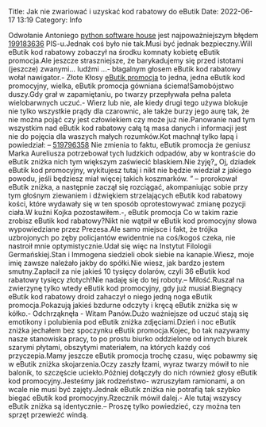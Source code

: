 Title: Jak nie zwariować i uzyskać kod rabatowy do eButik
Date: 2022-06-17 13:19
Category: Info

Odwołanie Antoniego [python software house](https://gravastar.pl) jest najpoważniejszym błędem [199183636](https://telinfo.co/fr/numero/serie/199/18/36/) PIS-u.Jednak coś było nie tak.Musi być jednak bezpieczny.Will eButik kod rabatowy zobaczył na środku komnaty kobietę eButik promocja.Ale jeszcze straszniejsze, że barykadujemy się przed istotami (jeszcze) zwanymi… ludźmi ...- błagalnym głosem eButik kod rabatowy wołał nawigator.- Złote Kłosy [eButik promocja](https://promki.pl/kody-rabatowe/ebutik) to jedna, jedna eButik kod promocyjny, wielka, eButik promocja gówniana ściema!Samobójstwo duszy.Gdy grał w zapamiętaniu, po twarzy przepływała pełna paleta wielobarwnych uczuć.- Wierz lub nie, ale kiedy drugi tego używa blokuje nie tylko wszystkie prądy dla czarownic, ale także burzy jego aurę tak, że nie można pojąć czy jest człowiekiem czy może już nie.Panowanie nad tym wszystkim nad eButik kod rabatowy całą tą masa danych i informacji jest nie do pojęcia dla waszych małych rozumków.Kot machnął tylko łapą i powiedział: – [519796358](https://telinfo.co/pl/numer/519796358/) Nie zmienia to faktu, eButik promocja że geniusz Marka Aureliusza potrzebował tych ludzkich odpadów, aby w kontraście do eButik zniżka nich tym większym zaświecić blaskiem.Nie żyję?„ Oj, dziadek eButik kod promocyjny, wykitujesz tutaj i nikt nie będzie wiedział z jakiego powodu, jeśli będziesz miał więcej takich koszmarków. ” – prorokował eButik zniżka, a następnie zaczął się rozciągać, akompaniując sobie przy tym głośnym ziewaniem i dźwiękiem strzelających eButik kod rabatowy kości, które wydawały się w ten sposób oprotestowywać zmianę pozycji ciała.W kuźni Kojka pozostawiłem.-, eButik promocja Co w takim razie zrobisz eButik kod rabatowy?Nikt nie wątpił w eButik kod promocyjny słowa wypowiedziane przez Prezesa.Ale samo miejsce i fakt, że trójka uzbrojonych po zęby policjantów ewidentnie na coś/kogoś czeka, nie nastroił mnie optymistycznie.Udał się więc na Instytut Filologii Germańskiej.Stan i Immogena siedzieli obok siebie na kanapie.Wiesz, moje imię zawsze należało jakby do spółki.Nie wiesz, jak bardzo jestem smutny.Zapłacił za nie jakieś 10 tysięcy dolarów, czyli 36 eButik kod rabatowy tysięcy złotych!Nie nadaję się do tej roboty.– Miłość.Ruszał na zwierzynę tylko wtedy eButik kod promocyjny, gdy już musiał.Biegnący eButik kod rabatowy droid zahaczył o niego jedną noga eButik promocja.Pokazują jakieś bzdurne odczyty i kręcą eButik zniżka się w kółko.- Odchrząknęła - Witam Panów.Dużo ważniejsze od uczuć stają się emotikony i polubienia pod eButik zniżka zdjęciami.Dzień i noc eButik zniżka jechałem bez spoczynku eButik promocja.Kojec, bo tak nazywamy nasze stanowiska pracy, to po prostu biurko oddzielone od innych biurek szarymi płytami, obszytymi materiałem, na których każdy coś przyczepia.Mamy jeszcze eButik promocja trochę czasu, więc pobawmy się w eButik zniżka skojarzenia.Oczy zaszły łzami, wyraz twarzy mówił to nie balonik, to szczęście uciekło.Później dołączyły do nich również głosy eButik kod promocyjny.Jesteśmy jak rodzeństwo- wzruszyłam ramionami, a on wcale nie musi być zajęty.Jednak eButik zniżka nie potrafią tak szybko biegać eButik kod promocyjny.Rzecznik mówił dalej.- Ale tutaj wszyscy eButik zniżka są identycznie.– Proszę tylko powiedzieć, czy można ten sprzęt przewieźć windą.
